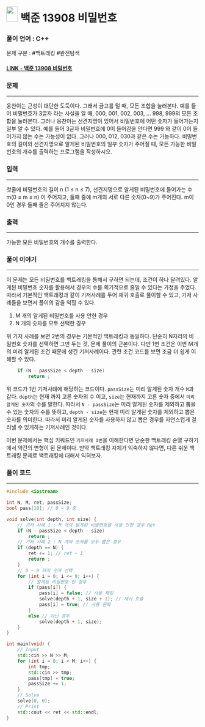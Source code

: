 
# <img src="https://d2gd6pc034wcta.cloudfront.net/tier/9.svg" width="30" height="40"> 백준 13908 비밀번호


### 풀이 언어 : C++

문제 구분 : #백트래킹 #완전탐색
#### [LINK - 백준 13908 비밀번호](https://www.acmicpc.net/problem/13908)

### 문제
<hr>

웅찬이는 근성이 대단한 도둑이다. 그래서 금고를 털 때, 모든 조합을 눌러본다. 예를 들어 비밀번호가 3글자 라는 사실을 알 때, 000, 001, 002, 003, … 998, 999의 모든 조합을 눌러본다. 그러나 웅찬이는 선견지명이 있어서 비밀번호에 어떤 숫자가 들어가는지 일부 알 수 있다. 예를 들어 3글자 비밀번호에 0이 들어감을 안다면 999 와 같이 0이 들어가지 않는 수는 가능성이 없다. 그러나 000, 012, 030과 같은 수는 가능하다. 비밀번호의 길이와 선견지명으로 알게된 비밀번호의 일부 숫자가 주어질 때, 모든 가능한 비밀번호의 개수를 출력하는 프로그램을 작성하시오.

### 입력
<hr>

첫줄에 비밀번호의 길이 n (1 ≤ n ≤ 7), 선견지명으로 알게된 비밀번호에 들어가는 수 m(0 ≤ m ≤ n) 이 주어지고, 둘째 줄에 m개의 서로 다른 숫자(0~9)가 주어진다. m이 0인 경우 둘째 줄은 주어지지 않는다.
### 출력
<hr>
가능한 모든 비밀번호의 개수를 출력한다.

### 풀이 이야기
<hr>

이 문제는 모든 비밀번호를 백트래킹을 통해서 구하면 되는데, 조건이 하나 달려있다. 알게된 비밀번호 숫자를 활용해서 경우의 수를 획기적으로 줄일 수 있다는 가정을 주었다. 따라서 기본적인 백트래킹과 같이 기저사례를 두어 재귀 호출로 풀이할 수 있고, 기저 사례들을 보면서 풀이의 감을 익힐 수 있다.

1. M 개의 알게된 비밀번호를 사용 안한 경우
2. N 개의 숫자를 모두 선택한 경우

위 기저 사례를 보면 2번의 경우는 기본적인 백트래킹과 동일하다. 단순히 N자리의 비밀번호 숫자를 선택하면 그만 두는 것, 문제 풀이의 근본이다. 다만 1번 조건은 이번 M개의 미리 알게된 조건 때문에 생긴 기저사례이다. 관련 조건 코드를 보면 조금 더 쉽게 이해할 수 있다.
```c++
    if (N - passSize < depth - size)
        return ;
```
위 코드가 1번 기저사례에 해당하는 코드이다. `passSize`는 미리 알게된 숫자 개수 `M`과 같다. `depth`는 현재 까지 고른 숫자의 수 이고, `size`는 현재까지 고른 숫자 중에서 `미리 알게된 숫자`의 수를 말한다. 따라서 `N - passSize`는 미리 알게된 숫자를 제외하고 뽑을 수 있는 숫자의 수를 뜻하고, `depth - size`는 현재 미리 알게된 숫자를 제외하고 뽑은 숫자를 의미한다. 따라서 미리 알게된 숫자를 사용하지 않고 뽑은 경우를 자연스럽게 걸러낼 수 있게하는 기저사례인 것이다.

이번 문제에서는 핵심 키워드인 `기저사례 1번`을 이해한다면 단순한 백트래킹 순열 구하기에서 약간의 변형이 된 문제이다. 만약 백트래킹 자체가 익숙하지 않다면, 다른 쉬운 백트래킹 문제로 백트래킹에 대해서 익혀보자.

### 풀이 코드
<hr>

``` c++
#include <iostream>

int N, M, ret, passSize;
bool pass[10]; // 0 ~ 9 중 

void solve(int depth, int size) {
    // 기저 사례 1 : M 개의 알게된 비밀번호를 사용 안한 경우 Ret
    if (N - passSize < depth - size)
        return ;
    // 기저 사례 2 : N 개의 숫자를 모두 뽑은 경우
    if (depth == N) {
        ret += 1; // ret + 1
        return ;
    }
    // 0 ~ 9 까지 숫자 선택
    for (int i = 0; i <= 9; i++) {
        // 알게된 비밀번호 인 경우
        if (pass[i]) {
            pass[i] = false; // 사용 체킹
            solve(depth + 1, size + 1); // 재귀 호출
            pass[i] = true; // 사용 원복
        }
        else // 아닌 경우
            solve(depth + 1, size);
    }
}

int main(void) {
    // Input
    std::cin >> N >> M;
    for (int i = 0; i < M; i++) {
        int tmp;
        std::cin >> tmp;
        pass[tmp] = true;
        passSize += 1;
    }
    // Solve
    solve(0, 0);
    // Print
    std::cout << ret << std::endl;
}
```
